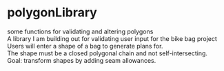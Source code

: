 # polygonLibrary
some functions for validating and altering polygons  
A library I am building out for validating user input for the bike bag project  
Users will enter a shape of a bag to generate plans for.  
The shape must be a closed polygonal chain and not self-intersecting.  
Goal: transform shapes by adding seam allowances.
